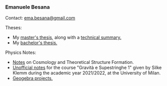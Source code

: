 ### Emanuele Besana

Contact: ema.besana@gmail.com

Theses:

<ul>
  <li>My <a href="MastersThesis.pdf" class="image fit">master's thesis</a>, along with a <a href="Detailed_Summary.pdf">technical summary.</a></li>
  <li>My <a href="Tesi_Besana_BS.pdf" class="image fit">bachelor's thesis.</a></li>
</ul>
Physics Notes:
<ul>
  <li><a href="CosmologyNotes_FinalTOTAL.pdf" class="image fit">Notes</a> on Cosmology and Theoretical Structure Formation.</li>
  <li><a href="G_S.pdf" class="image fit">Unofficial notes</a> for the course "Gravità e Supestringhe 1" given by Silke Klemm during the academic year 2021/2022, at the University of Milan.</li>
  <li><a href="https://www.geogebra.org/u/mattiacapuano" class="image fit">Geogebra projects.</a></li>
</ul>

